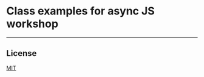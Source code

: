 # Class examples for async JS workshop

----

## License
[MIT](https://opensource.org/licenses/MIT)
